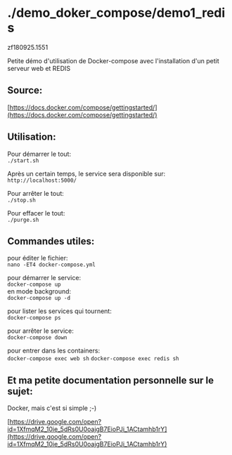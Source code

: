 # ./demo_doker_compose/demo1_redis
zf180925.1551

Petite démo d'utilisation de Docker-compose avec l'installation d'un petit serveur web et REDIS

## Source:
[https://docs.docker.com/compose/gettingstarted/](https://docs.docker.com/compose/gettingstarted/)


## Utilisation:

Pour démarrer le tout:<br>
`./start.sh`

Après un certain temps, le service sera disponible sur:<br>
`http://localhost:5000/`

Pour arrêter le tout:<br>
`./stop.sh`

Pour effacer le tout:<br>
`./purge.sh`


## Commandes utiles:

pour éditer le fichier:<br>
`nano -ET4 docker-compose.yml`

pour démarrer le service:<br>
`docker-compose up`<br>
en mode background:<br>
`docker-compose up -d`

pour lister les services qui tournent:<br>
`docker-compose ps`

pour arrêter le service:<br>
`docker-compose down`

pour entrer dans les containers:<br>
`docker-compose exec web sh`
`docker-compose exec redis sh`


## Et ma petite documentation personnelle sur le sujet:

Docker, mais c'est si simple ;-)

[https://drive.google.com/open?id=1XfmqM2_10ie_5dRs0U0oajgB7EioPJi_1ACtamhb1rY](https://drive.google.com/open?id=1XfmqM2_10ie_5dRs0U0oajgB7EioPJi_1ACtamhb1rY)




